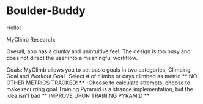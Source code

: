 # Boulder-Buddy

Hello!

MyClimb Research:

Overall, app has a clunky and unintuitive feel. The design is too busy and does not direct the user into a meaningful workflow. 

Goals:
MyClimb allows you to set basic goals in two categories, Climbing Goal and Workout Goal
  -Select # of climbs or days climbed as metric
    ** NO OTHER METRICS TRACKED! **
  -Choose to calculate attempts, choose to make recurring goal
Training Pyramid is a strange implementation, but the idea isn't bad
    ** IMPROVE UPON TRAINING PYRAMID **